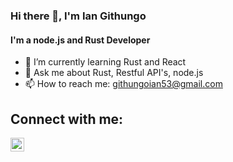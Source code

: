 ### Hi there 👋, I'm Ian Githungo

#### I'm a node.js and Rust Developer

- 🌱 I’m currently learning Rust and React
- 💬 Ask me about Rust, Restful API's, node.js 
- 📫 How to reach me: githungoian53@gmail.com

## Connect with me:
[<img align="left" alt="iangithungo | Twitter" width="22px" src="https://cdn.jsdelivr.net/npm/simple-icons@v3/icons/twitter.svg" />][twitter]

<br/>
<br />

[twitter]: https://twitter.com/IGithungo
